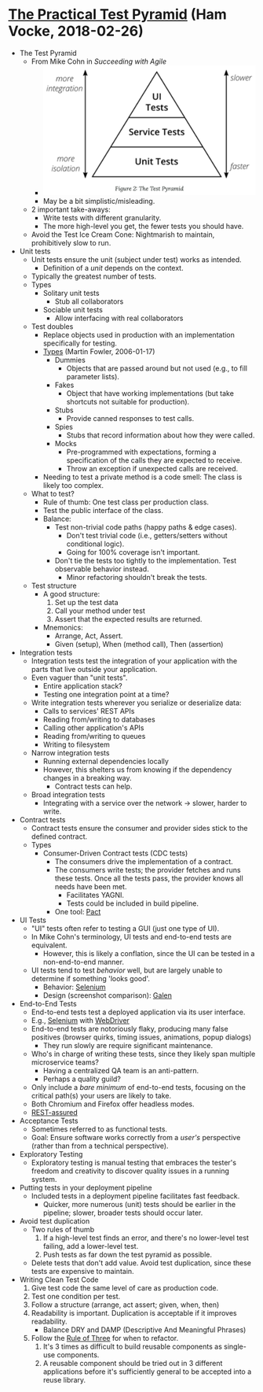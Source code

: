 # [The Practical Test Pyramid](https://martinfowler.com/articles/practical-test-pyramid.html) (Ham Vocke, 2018-02-26)

- The Test Pyramid
  - From Mike Cohn in _Succeeding with Agile_
    - ![the-test-pyramid](2020-04-22-11-36-50.png)
    - May be a bit simplistic/misleading.
  - 2 important take-aways:
    - Write tests with different granularity.
    - The more high-level you get, the fewer tests you should have.
  - Avoid the Test Ice Cream Cone: Nightmarish to maintain, prohibitively slow to run.
- Unit tests
  - Unit tests ensure the unit (subject under test) works as intended.
    - Definition of a _unit_ depends on the context.
  - Typically the greatest number of tests.
  - Types
    - Solitary unit tests
      - Stub all collaborators
    - Sociable unit tests
      - Allow interfacing with real collaborators
  - Test doubles
    - Replace objects used in production with an implementation specifically for testing.
    - [Types](https://martinfowler.com/bliki/TestDouble.html) (Martin Fowler, 2006-01-17)
      - Dummies
        - Objects that are passed around but not used (e.g., to fill parameter lists).
      - Fakes
        - Object that have working implementations (but take shortcuts not suitable for production).
      - Stubs
        - Provide canned responses to test calls.
      - Spies
        - Stubs that record information about how they were called.
      - Mocks
        - Pre-programmed with expectations, forming a specification of the calls they are expected to receive.
        - Throw an exception if unexpected calls are received.
    - Needing to test a private method is a code smell: The class is likely too complex.
  - What to test?
    - Rule of thumb: One test class per production class.
    - Test the public interface of the class.
    - Balance:
      - Test non-trivial code paths (happy paths & edge cases).
        - Don't test trivial code (i.e., getters/setters without conditional logic).
        - Going for 100% coverage isn't important.
      - Don't tie the tests too tightly to the implementation. Test observable behavior instead.
        - Minor refactoring shouldn't break the tests.
  - Test structure
    - A good structure:
      1. Set up the test data
      2. Call your method under test
      3. Assert that the expected results are returned.
    - Mnemonics:
      - Arrange, Act, Assert.
      - Given (setup), When (method call), Then (assertion)
- Integration tests
  - Integration tests test the integration of your application with the parts that live outside your application.
  - Even vaguer than "unit tests".
    - Entire application stack?
    - Testing one integration point at a time?
  - Write integration tests wherever you serialize or deserialize data:
    - Calls to services' REST APIs
    - Reading from/writing to databases
    - Calling other application's APIs
    - Reading from/writing to queues
    - Writing to filesystem
  - Narrow integration tests
    - Running external dependencies locally
    - However, this shelters us from knowing if the dependency changes in a breaking way.
      - Contract tests can help.
  - Broad integration tests
    - Integrating with a service over the network &rarr; slower, harder to write.
- Contract tests
  - Contract tests ensure the consumer and provider sides stick to the defined contract.
  - Types
    - Consumer-Driven Contract tests (CDC tests)
      - The consumers drive the implementation of a contract.
      - The consumers write tests; the provider fetches and runs these tests. Once all the tests pass, the provider knows all needs have been met.
        - Facilitates YAGNI.
        - Tests could be included in build pipeline.
      - One tool: [Pact](https://github.com/realestate-com-au/pact)
- UI Tests
  - "UI" tests often refer to testing a GUI (just one type of UI).
  - In Mike Cohn's terminology, UI tests and end-to-end tests are equivalent.
    - However, this is likely a conflation, since the UI can be tested in a non-end-to-end manner.
  - UI tests tend to test _behavior_ well, but are largely unable to determine if something 'looks good'.
    - Behavior: [Selenium](http://docs.seleniumhq.org/)
    - Design (screenshot comparison): [Galen](http://galenframework.com/)
- End-to-End Tests
  - End-to-end tests test a deployed application via its user interface.
  - E.g., [Selenium](http://docs.seleniumhq.org/) with [WebDriver](https://www.w3.org/TR/webdriver/)
  - End-to-end tests are notoriously flaky, producing many false positives (browser quirks, timing issues, animations, popup dialogs)
    - They run slowly are require significant maintenance.
  - Who's in charge of writing these tests, since they likely span multiple microservice teams?
    - Having a centralized QA team is an anti-pattern.
    - Perhaps a quality guild?
  - Only include a _bare minimum_ of end-to-end tests, focusing on the critical path(s) your users are likely to take.
  - Both Chromium and Firefox offer headless modes.
  - [REST-assured](https://github.com/rest-assured/rest-assured)
- Acceptance Tests
  - Sometimes referred to as functional tests.
  - Goal: Ensure software works correctly from a _user's_ perspective (rather than from a technical perspective).
- Exploratory Testing
  - Exploratory testing is manual testing that embraces the tester's freedom and creativity to discover quality issues in a running system.
- Putting tests in your deployment pipeline
  - Included tests in a deployment pipeline facilitates fast feedback.
    - Quicker, more numerous (unit) tests should be earlier in the pipeline; slower, broader tests should occur later.
- Avoid test duplication
  - Two rules of thumb
    1. If a high-level test finds an error, and there's no lower-level test failing, add a lower-level test.
    2. Push tests as far down the test pyramid as possible.
  - Delete tests that don't add value. Avoid test duplication, since these tests are expensive to maintain.
- Writing Clean Test Code
  1. Give test code the same level of care as production code.
  2. Test one condition per test.
  3. Follow a structure (arrange, act assert; given, when, then)
  4. Readability is important. Duplication is acceptable if it improves readability.
     - Balance DRY and DAMP (Descriptive And Meaningful Phrases)
  5. Follow the [Rule of Three](https://blog.codinghorror.com/rule-of-three/) for when to refactor.
     1. It's 3 times as difficult to build reusable components as single-use components.
     2. A reusable component should be tried out in 3 different applications before it's sufficiently general to be accepted into a reuse library.
